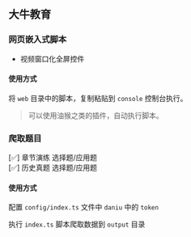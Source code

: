 ## 大牛教育

### 网页嵌入式脚本

- 视频窗口化全屏控件

#### 使用方式

将 `web` 目录中的脚本，复制粘贴到 `console` 控制台执行。

> 可以使用油猴之类的插件，自动执行脚本。

### 爬取题目

[✅] 章节演练 选择题/应用题  
[✅] 历史真题 选择题/应用题

#### 使用方式

配置 `config/index.ts` 文件中 `daniu` 中的 `token`

执行 `index.ts` 脚本爬取数据到 `output` 目录
